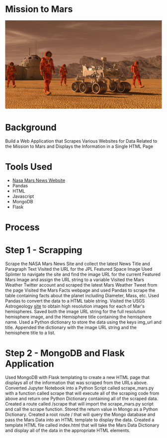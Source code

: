 # Mission to Mars

<p align="center">
 <img src="images/mars.png">
</p>

# Background

Build a Web Application that Scrapes Various Websites for Data Related to the Mission to Mars and Displays the Information in a Single HTML Page

# Tools Used

* [Nasa Mars News Website](https://mars.nasa.gov/news/?page=0&per_page=40&order=publish_date+desc%2Ccreated_at+desc&search=&category=19%2C165%2C184%2C204&blank_scope=Latest)
* Pandas
* HTML
* Javascript
* MongoDB
* Flask

# Process

# Step 1 - Scrapping

Scrape the NASA Mars News Site and collect the latest News Title and Paragraph Text
Visited the URL for the JPL Featured Space Image
Used Splinter to navigate the site and find the image URL for the current Featured Mars Image and assign the URL string to a variable
Visited the Mars Weather Twitter account and scraped the latest Mars Weather Tweet from the page
Visited the Mars Facts webpage and used Pandas to scrape the table containing facts about the planet including Diameter, Mass, etc.
Used Pandas to convert the data to a HTML table string.
Visited the USGS Astrogeology [site](https://astrogeology.usgs.gov/search/results?q=hemisphere+enhanced&k1=target&v1=Mars) to obtain high resolution images for each of Mar's hemispheres.
Saved both the image URL string for the full resolution hemisphere image, and the Hemisphere title containing the hemisphere name.
Used a Python dictionary to store the data using the keys img_url and title.
Appended the dictionary with the image URL string and the hemisphere title to a list.

# Step 2 - MongoDB and Flask Application

Used MongoDB with Flask templating to create a new HTML page that displays all of the information that was scraped from the URLs above.
Converted Jupyter Notebook into a Python Script called scrape_mars.py with a function called scrape that will execute all of the scraping code from above and return one Python Dictionary containing all of the scraped data.
Created a route called /scrape that will import the scrape_mars.py script and call the scrape function.
Stored the return value in Mongo as a Python Dictionary.
Created a root route / that will query the Mongo database and pass the Mars Data into an HTML template to display the data.
Created a template HTML file called index.html that will take the Mars Data Dictionary and display all of the data in the appropriate HTML elements.
